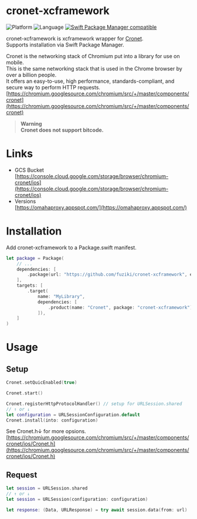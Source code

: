 # cronet-xcframework

![Platform](https://img.shields.io/badge/platform-ios-lightgray.svg)
![Language](https://img.shields.io/badge/language-Swift%205.6-orange.svg)
[![Swift Package Manager compatible](https://img.shields.io/badge/Swift%20Package%20Manager-compatible-brightgreen.svg)](https://github.com/apple/swift-package-manager)

cronet-xcframework is xcframework wrapper for [Cronet](https://chromium.googlesource.com/chromium/src/+/master/components/cronet).  
Supports installation via Swift Package Manager.  
  
Cronet is the networking stack of Chromium put into a library for use on mobile.  
This is the same networking stack that is used in the Chrome browser by over a billion people.  
It offers an easy-to-use, high performance, standards-compliant, and secure way to perform HTTP requests.  
[https://chromium.googlesource.com/chromium/src/+/master/components/cronet](https://chromium.googlesource.com/chromium/src/+/master/components/cronet)

> **Warning**  
> **Cronet does not support bitcode.**

# Links
* GCS Bucket  
  [https://console.cloud.google.com/storage/browser/chromium-cronet/ios](https://console.cloud.google.com/storage/browser/chromium-cronet/ios)
* Versions  
  [https://omahaproxy.appspot.com/](https://omahaproxy.appspot.com/)

# Installation
Add cronet-xcframework to a Package.swift manifest.

```swift
let package = Package(
    // ...
    dependencies: [
        .package(url: "https://github.com/fuziki/cronet-xcframework", exact: "104.0.5112-8"),
    ],
    targets: [
        .target(
            name: "MyLibrary",
            dependencies: [
                .product(name: "Cronet", package: "cronet-xcframework")
            ]),
    ]
)
```

# Usage
## Setup

```swift
Cronet.setQuicEnabled(true)

Cronet.start()

Cronet.registerHttpProtocolHandler() // setup for URLSession.shared
// ↑ or ↓
let configuration = URLSessionConfiguration.default
Cronet.install(into: configuration)
```

See Cronet.h↓ for more opsions.  
[https://chromium.googlesource.com/chromium/src/+/master/components/cronet/ios/Cronet.h](https://chromium.googlesource.com/chromium/src/+/master/components/cronet/ios/Cronet.h)

## Request

```swift
let session = URLSession.shared
// ↑ or ↓
let session = URLSession(configuration: configuration)

let response: (Data, URLResponse) = try await session.data(from: url)
```




